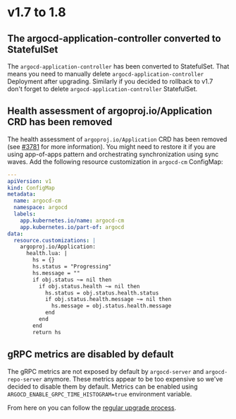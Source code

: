 # v1.7 to 1.8

## The argocd-application-controller converted to StatefulSet

The `argocd-application-controller` has been converted to StatefulSet. That means you need to manually delete `argocd-application-controller` Deployment after upgrading.
Similarly if you decided to rollback to v1.7 don't forget to delete `argocd-application-controller` StatefulSet.


## Health assessment of argoproj.io/Application CRD has been removed

The health assessment of `argoproj.io/Application` CRD has been removed (see [#3781](https://github.com/argoproj/argo-cd/issues/3781) for more information).
You might need to restore it if you are using app-of-apps pattern and orchestrating synchronization using sync waves. Add the following resource customization in
`argocd-cm` ConfigMap:

```yaml
---
apiVersion: v1
kind: ConfigMap
metadata:
  name: argocd-cm
  namespace: argocd
  labels:
    app.kubernetes.io/name: argocd-cm
    app.kubernetes.io/part-of: argocd
data:
  resource.customizations: |
    argoproj.io/Application:
      health.lua: |
        hs = {}
        hs.status = "Progressing"
        hs.message = ""
        if obj.status ~= nil then
          if obj.status.health ~= nil then
            hs.status = obj.status.health.status
            if obj.status.health.message ~= nil then
              hs.message = obj.status.health.message
            end
          end
        end
        return hs
```

## gRPC metrics are disabled by default

The gRPC metrics are not exposed by default by `argocd-server` and `argocd-repo-server` anymore. These metrics appear
to be too expensive so we've decided to disable them by default. Metrics can be enabled using
`ARGOCD_ENABLE_GRPC_TIME_HISTOGRAM=true` environment variable.  

From here on you can follow the [regular upgrade process](./overview.md).